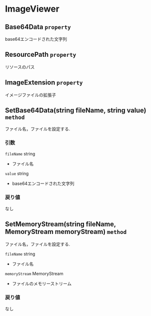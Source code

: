 # ImageViewer

## Base64Data `property`
base64エンコードされた文字列

## ResourcePath `property`
リソースのパス

## ImageExtension `property`
イメージファイルの拡張子

## SetBase64Data(string fileName, string value) `method`
ファイル名，ファイルを設定する.

### 引数
`fileName` string
- ファイル名

`value` string
- base64エンコードされた文字列

### 戻り値
なし

## SetMemoryStream(string fileName, MemoryStream memoryStream) `method`
ファイル名，ファイルを設定する.

`fileName` string
- ファイル名

`memoryStream` MemoryStream
- ファイルのメモリーストリーム
 
### 戻り値
なし